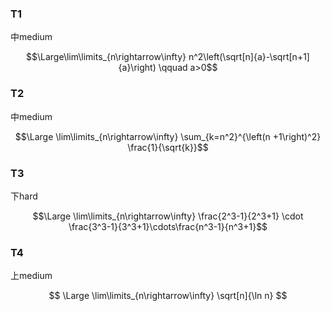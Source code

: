 ### T1

中medium

$$\Large\lim\limits_{n\rightarrow\infty} n^2\left(\sqrt[n]{a}-\sqrt[n+1]{a}\right) \qquad a>0$$

### T2

中medium

$$\Large \lim\limits_{n\rightarrow\infty} \sum_{k=n^2}^{\left(n +1\right)^2} \frac{1}{\sqrt{k}}$$

### T3

下hard

$$\Large \lim\limits_{n\rightarrow\infty} \frac{2^3-1}{2^3+1} \cdot \frac{3^3-1}{3^3+1}\cdots\frac{n^3-1}{n^3+1}$$

### T4

上medium

$$
\Large \lim\limits_{n\rightarrow\infty} \sqrt[n]{\ln n}
$$